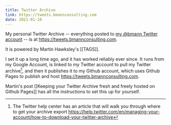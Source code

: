 ```yaml
---
title: Twitter Archive
link: https://tweets.bmannconsulting.com
date: 2021-01-10
---
```


My personal Twitter Archive -- everything posted to [my @bmann Twitter account](https://twitter.com/bmann) -- is at <https://tweets.bmannconsulting.com>.

It is powered by Martin Hawksley's [[TAGS]].

I set it up a long time ago, and it has worked reliably ever since. It runs from my Google Account, is linked to my Twitter account to pull my Twitter archive[^twitterarchive], and then it publishes it to my Github account, which uses Github Pages to publish and host <https://tweets.bmannconsulting.com>.

Martin's post [[Keeping your Twitter Archive fresh and freely hosted on Github Pages]] has all the instructions to set this up for yourself.

[^twitterarchive]: The Twitter help center has an article that will walk you through where to get your archive export <https://help.twitter.com/en/managing-your-account/how-to-download-your-twitter-archive>

